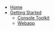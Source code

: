 * [Home](/)
* [Getting Started](/getting-started.md)
    * [Console Toolkit](/getting-started.md#console-toolkit)
    * [Webapp](/getting-started.md#webapp)
